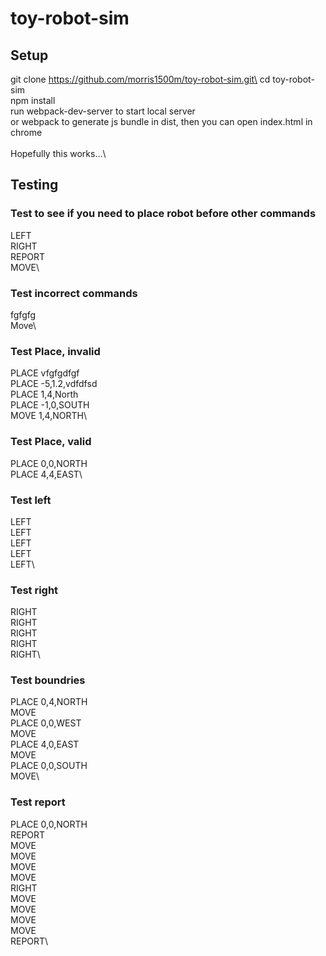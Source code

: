 # toy-robot-sim
## Setup
git clone https://github.com/morris1500m/toy-robot-sim.git\
cd toy-robot-sim\
npm install\
run webpack-dev-server to start local server\
or webpack to generate  js bundle in dist, then you can open index.html in chrome\
\
Hopefully this works...\ 

## Testing
### Test to see if you need to place robot before other commands 
LEFT\
RIGHT\
REPORT\
MOVE\
### Test incorrect commands
fgfgfg\
Move\
### Test Place, invalid
PLACE vfgfgdfgf\
PLACE -5,1.2,vdfdfsd\
PLACE 1,4,North\
PLACE -1,0,SOUTH\
MOVE 1,4,NORTH\
### Test Place, valid
PLACE 0,0,NORTH\
PLACE 4,4,EAST\
### Test left
LEFT\
LEFT\
LEFT\
LEFT\
LEFT\
### Test right
RIGHT\
RIGHT\
RIGHT\
RIGHT\
RIGHT\
### Test boundries
PLACE 0,4,NORTH\
MOVE\
PLACE 0,0,WEST\
MOVE\
PLACE 4,0,EAST\
MOVE\
PLACE 0,0,SOUTH\
MOVE\
### Test report
PLACE 0,0,NORTH\
REPORT\
MOVE\
MOVE\
MOVE\
MOVE\
RIGHT\
MOVE\
MOVE\
MOVE\
MOVE\
REPORT\
